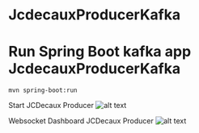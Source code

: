 # JcdecauxProducerKafka

# Run Spring Boot kafka app JcdecauxProducerKafka
    mvn spring-boot:run

Start JCDecaux Producer
![alt text](https://fouomene.com/startproducer.jpg)

Websocket Dashboard JCDecaux Producer
![alt text](https://fouomene.com/producerdashboard.jpg) 

